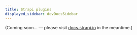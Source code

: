 ```yaml
---
title: Strapi plugins
displayed_sidebar: devDocsSidebar
---
```


(Coming soon… — please visit [docs.strapi.io](https://docs.strapi.io/developer-docs/latest/plugins/plugins-intro.html) in the meantime.)
